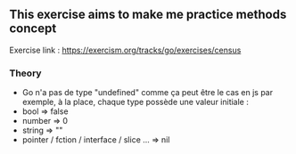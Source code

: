 ## This exercise aims to make me practice methods concept
Exercise link : https://exercism.org/tracks/go/exercises/census

### Theory 

- Go n'a pas de type "undefined" comme ça peut être le cas en js par exemple, à la place, chaque type possède une valeur initiale : 
- bool => false
- number => 0
- string => ""
- pointer / fction / interface / slice ... => nil 


